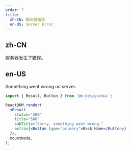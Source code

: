 ```yaml
---
order: 7
title:
  zh-CN: 服务器错误
  en-US: Server Error
---
```


## zh-CN

服务器发生了错误。

## en-US

Something went wrong on server.

```jsx
import { Result, Button } from '@m-design/mui';

ReactDOM.render(
  <Result
    status="500"
    title="500"
    subTitle="Sorry, something went wrong."
    extra={<Button type="primary">Back Home</Button>}
  />,
  mountNode,
);
```
